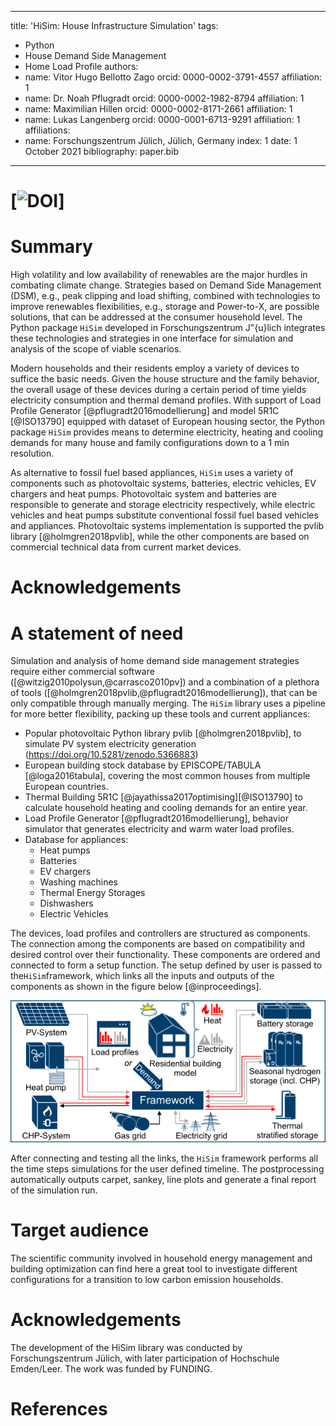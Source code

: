 
---
title: 'HiSim: House Infrastructure Simulation'
tags:
  - Python
  - House Demand Side Management
  - Home Load Profile
authors:
  - name: Vitor Hugo Bellotto Zago
    orcid: 0000-0002-3791-4557
    affiliation: 1
  - name: Dr. Noah Pflugradt
    orcid: 0000-0002-1982-8794
    affiliation: 1
  - name: Maximilian Hillen
    orcid: 0000-0002-8171-2661
    affiliation: 1
  - name: Lukas Langenberg
    orcid: 0000-0001-6713-9291
    affiliation: 1
affiliations:
 - name: Forschungszentrum Jülich, Jülich, Germany
   index: 1
date: 1 October 2021
bibliography: paper.bib
---
# [![DOI](https://zenodo.org/badge/DOI/10.5281/zenodo.5366883.svg)]
# Summary

High volatility and low availability of renewables are the major hurdles in combating climate
change. Strategies based on Demand Side Management (DSM), e.g., peak clipping and load shifting,
combined with technologies to improve renewables flexibilities, e.g., storage and Power-to-X,
are possible solutions, that can be addressed at the consumer household level. The Python package ``HiSim``
developed in Forschungszentrum J\"{u}lich integrates these technologies and strategies in one interface
for simulation and analysis of the scope of viable scenarios.

Modern households and their residents employ a variety of devices to suffice the basic needs.
Given the house structure and the family behavior, the overall usage of these devices during a
certain period of time yields electricity consumption and thermal demand profiles. With support
of Load Profile Generator [@pflugradt2016modellierung] and model 5R1C [@ISO13790] equipped with
dataset of European housing sector, the Python package ``HiSim`` provides means to determine
electricity, heating and cooling demands for many house and family configurations down to a 1 min resolution.

As alternative to fossil fuel based appliances, ``HiSim`` uses a variety of components such as
photovoltaic systems, batteries, electric vehicles, EV chargers and heat pumps. Photovoltaic system
and batteries are responsible to generate and storage electricity respectively, while electric vehicles
and heat pumps substitute conventional fossil fuel based vehicles and appliances. Photovoltaic systems
implementation is supported the pvlib library [@holmgren2018pvlib], while the other components are based
on commercial technical data from current market devices.

# Acknowledgements

# A statement of need
Simulation and analysis of home demand side management strategies require either commercial software
([@witzig2010polysun,@carrasco2010pv]) and a combination of a plethora of tools ([@holmgren2018pvlib,@pflugradt2016modellierung]), that can be only compatible through manually merging.
The ``HiSim`` library uses a pipeline for more better flexibility, packing up these tools and current appliances:

- Popular photovoltaic Python library pvlib [@holmgren2018pvlib], to simulate PV system electricity generation
(https://doi.org/10.5281/zenodo.5366883)
- European building stock database by EPISCOPE/TABULA [@loga2016tabula], covering the most common houses from multiple European countries.
- Thermal Building 5R1C [@jayathissa2017optimising][@ISO13790] to calculate household heating and cooling demands for an entire year.
- Load Profile Generator [@pflugradt2016modellierung], behavior simulator that generates electricity and warm water load profiles.
- Database for appliances:
    - Heat pumps
    - Batteries
    - EV chargers
    - Washing machines
    - Thermal Energy Storages
    - Dishwashers
    - Electric Vehicles

The devices, load profiles and controllers are structured as components. The connection among the components
are based on compatibility and desired control over their functionality. These components are ordered and connected
to form a setup function. The setup defined by user is passed to the``HiSim``framework, which links all the inputs
and outputs of the components as shown in the figure below [@inproceedings].

![Framework](./img/framework_diagram.png)

After connecting and testing all the links, the ``HiSim`` framework  performs all the time steps
simulations for the user defined timeline. The postprocessing automatically outputs carpet, sankey, line plots and
generate a final report of the simulation run.

# Target audience
The scientific community involved in household energy management and building optimization can find here a great tool
to investigate different configurations for a transition to low carbon emission households.

# Acknowledgements

The development of the HiSim library was conducted by Forschungszentrum Jülich, with later participation of Hochschule Emden/Leer. The work was funded by FUNDING.

# References
